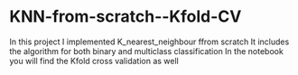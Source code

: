 # KNN-from-scratch--Kfold-CV
In this project I implemented K_nearest_neighbour ffrom scratch 
It includes the algorithm for both binary and multiclass classification
In the notebook you will find the Kfold cross validation as well
